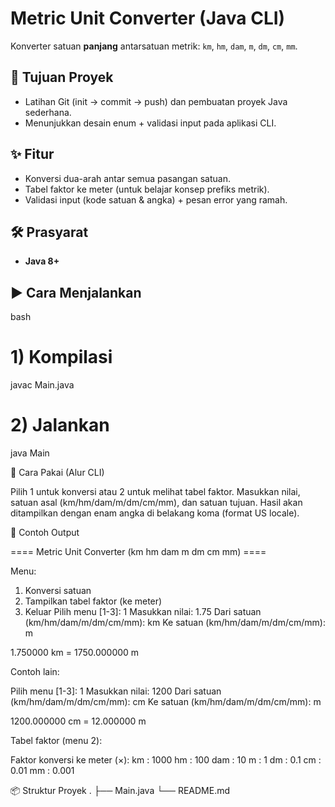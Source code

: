 # Metric Unit Converter (Java CLI)


Konverter satuan **panjang** antarsatuan metrik: `km`, `hm`, `dam`, `m`, `dm`, `cm`, `mm`.


## 🎯 Tujuan Proyek
- Latihan Git (init → commit → push) dan pembuatan proyek Java sederhana.
- Menunjukkan desain enum + validasi input pada aplikasi CLI.


## ✨ Fitur
- Konversi dua-arah antar semua pasangan satuan.
- Tabel faktor ke meter (untuk belajar konsep prefiks metrik).
- Validasi input (kode satuan & angka) + pesan error yang ramah.


## 🛠️ Prasyarat
- **Java 8+**


## ▶️ Cara Menjalankan
bash
# 1) Kompilasi
javac Main.java
# 2) Jalankan
java Main

📌 Cara Pakai (Alur CLI)

Pilih 1 untuk konversi atau 2 untuk melihat tabel faktor.
Masukkan nilai, satuan asal (km/hm/dam/m/dm/cm/mm), dan satuan tujuan.
Hasil akan ditampilkan dengan enam angka di belakang koma (format US locale).

🧪 Contoh Output

==== Metric Unit Converter (km hm dam m dm cm mm) ====


Menu:
1) Konversi satuan
2) Tampilkan tabel faktor (ke meter)
3) Keluar
Pilih menu [1-3]: 1
Masukkan nilai: 1.75
Dari satuan (km/hm/dam/m/dm/cm/mm): km
Ke satuan (km/hm/dam/m/dm/cm/mm): m


1.750000 km = 1750.000000 m

Contoh lain:

Pilih menu [1-3]: 1
Masukkan nilai: 1200
Dari satuan (km/hm/dam/m/dm/cm/mm): cm
Ke satuan (km/hm/dam/m/dm/cm/mm): m


1200.000000 cm = 12.000000 m

Tabel faktor (menu 2):

Faktor konversi ke meter (×):
km : 1000
hm : 100
dam : 10
m : 1
dm : 0.1
cm : 0.01
mm : 0.001

📦 Struktur Proyek
.
├── Main.java
└── README.md

